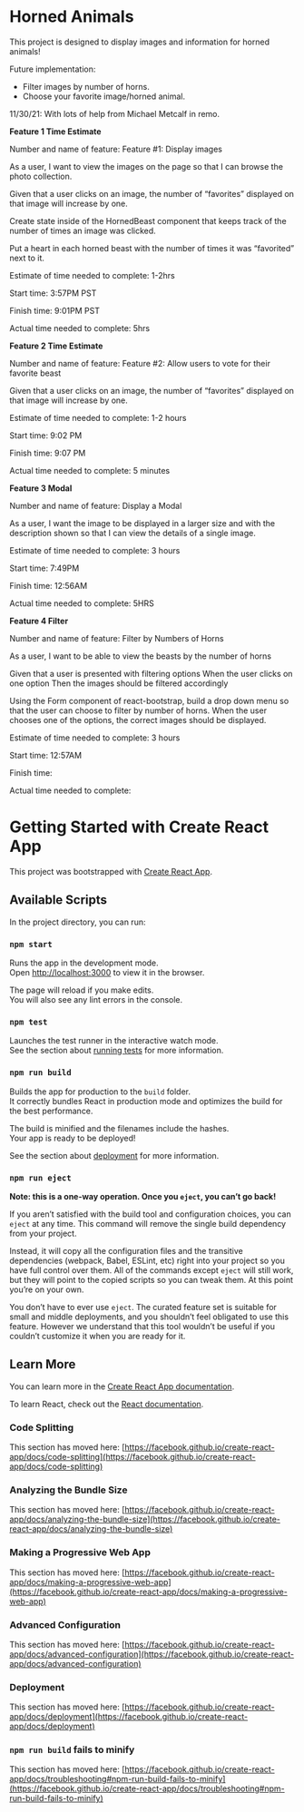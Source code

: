 # Horned Animals

This project is designed to display images and information for horned animals!

Future implementation: 

- Filter images by number of horns.
- Choose your favorite image/horned animal.

11/30/21: With lots of help from Michael Metcalf in remo.


**Feature 1 Time Estimate**

Number and name of feature: Feature #1: Display images

As a user, I want to view the images on the page so that I can browse the photo collection.

Given that a user clicks on an image, the number of “favorites” displayed on that image will increase by one.

Create state inside of the HornedBeast component that keeps track of the number of times an image was clicked.

Put a heart in each horned beast with the number of times it was “favorited” next to it.

Estimate of time needed to complete: 1-2hrs

Start time: 3:57PM PST

Finish time: 9:01PM PST

Actual time needed to complete: 5hrs


**Feature 2 Time Estimate**

Number and name of feature: Feature #2: Allow users to vote for their favorite beast

Given that a user clicks on an image, the number of “favorites” displayed on that image will increase by one.

Estimate of time needed to complete: 1-2 hours

Start time: 9:02 PM

Finish time: 9:07 PM

Actual time needed to complete: 5 minutes

**Feature 3 Modal**

Number and name of feature: Display a Modal

As a user, I want the image to be displayed in a larger size and with the description shown so that I can view the details of a single image.

Estimate of time needed to complete: 3 hours

Start time: 7:49PM

Finish time: 12:56AM

Actual time needed to complete: 5HRS


**Feature 4 Filter**

Number and name of feature: Filter by Numbers of Horns

As a user, I want to be able to view the beasts by the number of horns

Given that a user is presented with filtering options
When the user clicks on one option
Then the images should be filtered accordingly

Using the Form component of react-bootstrap, build a drop down menu so that the user can choose to filter by number of horns.
When the user chooses one of the options, the correct images should be displayed.

Estimate of time needed to complete: 3 hours

Start time: 12:57AM

Finish time: 

Actual time needed to complete: 







# Getting Started with Create React App

This project was bootstrapped with [Create React App](https://github.com/facebook/create-react-app).

## Available Scripts

In the project directory, you can run:

### `npm start`

Runs the app in the development mode.\
Open [http://localhost:3000](http://localhost:3000) to view it in the browser.

The page will reload if you make edits.\
You will also see any lint errors in the console.

### `npm test`

Launches the test runner in the interactive watch mode.\
See the section about [running tests](https://facebook.github.io/create-react-app/docs/running-tests) for more information.

### `npm run build`

Builds the app for production to the `build` folder.\
It correctly bundles React in production mode and optimizes the build for the best performance.

The build is minified and the filenames include the hashes.\
Your app is ready to be deployed!

See the section about [deployment](https://facebook.github.io/create-react-app/docs/deployment) for more information.

### `npm run eject`

**Note: this is a one-way operation. Once you `eject`, you can’t go back!**

If you aren’t satisfied with the build tool and configuration choices, you can `eject` at any time. This command will remove the single build dependency from your project.

Instead, it will copy all the configuration files and the transitive dependencies (webpack, Babel, ESLint, etc) right into your project so you have full control over them. All of the commands except `eject` will still work, but they will point to the copied scripts so you can tweak them. At this point you’re on your own.

You don’t have to ever use `eject`. The curated feature set is suitable for small and middle deployments, and you shouldn’t feel obligated to use this feature. However we understand that this tool wouldn’t be useful if you couldn’t customize it when you are ready for it.

## Learn More

You can learn more in the [Create React App documentation](https://facebook.github.io/create-react-app/docs/getting-started).

To learn React, check out the [React documentation](https://reactjs.org/).

### Code Splitting

This section has moved here: [https://facebook.github.io/create-react-app/docs/code-splitting](https://facebook.github.io/create-react-app/docs/code-splitting)

### Analyzing the Bundle Size

This section has moved here: [https://facebook.github.io/create-react-app/docs/analyzing-the-bundle-size](https://facebook.github.io/create-react-app/docs/analyzing-the-bundle-size)

### Making a Progressive Web App

This section has moved here: [https://facebook.github.io/create-react-app/docs/making-a-progressive-web-app](https://facebook.github.io/create-react-app/docs/making-a-progressive-web-app)

### Advanced Configuration

This section has moved here: [https://facebook.github.io/create-react-app/docs/advanced-configuration](https://facebook.github.io/create-react-app/docs/advanced-configuration)

### Deployment

This section has moved here: [https://facebook.github.io/create-react-app/docs/deployment](https://facebook.github.io/create-react-app/docs/deployment)

### `npm run build` fails to minify

This section has moved here: [https://facebook.github.io/create-react-app/docs/troubleshooting#npm-run-build-fails-to-minify](https://facebook.github.io/create-react-app/docs/troubleshooting#npm-run-build-fails-to-minify)
